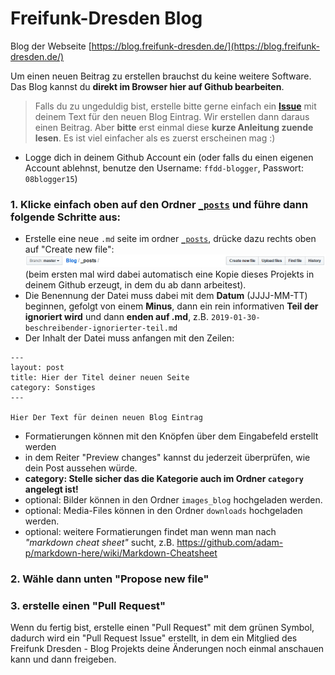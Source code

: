 # Freifunk-Dresden Blog
Blog der Webseite [https://blog.freifunk-dresden.de/](https://blog.freifunk-dresden.de/)

Um einen neuen Beitrag zu erstellen brauchst du keine weitere Software. Das Blog kannst du **direkt im Browser hier auf Github bearbeiten**.


> Falls du zu ungeduldig bist, erstelle bitte gerne einfach ein **[Issue](https://github.com/Freifunk-Dresden/Blog/issues)** mit deinem Text für den neuen Blog Eintrag. Wir erstellen dann daraus einen Beitrag. Aber **bitte** erst einmal diese **kurze Anleitung zuende lesen**. Es ist viel einfacher als es zuerst erscheinen mag :)

- Logge dich in deinem Github Account ein (oder falls du einen eigenen Account ablehnst, benutze den Username: `ffdd-blogger`, Passwort: `08blogger15`)

### 1. Klicke einfach oben auf den Ordner [`_posts`](https://github.com/Freifunk-Dresden/Blog/tree/master/_posts) und führe dann folgende Schritte aus:

  - Erstelle eine neue `.md` seite im ordner [`_posts`](https://github.com/Freifunk-Dresden/Blog/tree/master/_posts), drücke dazu rechts oben auf "Create new file":
     ![Create new file](https://raw.githubusercontent.com/Freifunk-Dresden/Blog/master/images_blog/create_blog_post.png)
     (beim ersten mal wird dabei automatisch eine Kopie dieses Projekts in deinem Github erzeugt, in dem du ab dann arbeitest).
  - Die Benennung der Datei muss dabei mit dem **Datum** (JJJJ-MM-TT) beginnen, gefolgt von einem **Minus**, dann ein rein informativen **Teil der ignoriert wird** und dann **enden auf .md**, z.B. `2019-01-30-beschreibender-ignorierter-teil.md`
  - Der Inhalt der Datei muss anfangen mit den Zeilen:
 ```
 ---
 layout: post
 title: Hier der Titel deiner neuen Seite
 category: Sonstiges
 ---

 Hier Der Text für deinen neuen Blog Eintrag

 ```
  - Formatierungen können mit den Knöpfen über dem Eingabefeld erstellt werden
  - in dem Reiter "Preview changes" kannst du jederzeit überprüfen, wie dein Post aussehen würde.
  - **category: Stelle sicher das die Kategorie auch im Ordner `category` angelegt ist!**
  - optional: Bilder können in den Ordner `images_blog` hochgeladen werden.
  - optional: Media-Files können in den Ordner `downloads` hochgeladen werden.
  - optional: weitere Formatierungen findet man wenn man nach *"markdown cheat sheet"* sucht, z.B. https://github.com/adam-p/markdown-here/wiki/Markdown-Cheatsheet

### 2. Wähle dann unten "Propose new file"
### 3. erstelle einen "Pull Request"
Wenn du fertig bist, erstelle einen "Pull Request" mit dem grünen Symbol, dadurch wird ein "Pull Request Issue" erstellt, in dem ein Mitglied des Freifunk Dresden - Blog Projekts deine Änderungen noch einmal anschauen kann und dann freigeben.
